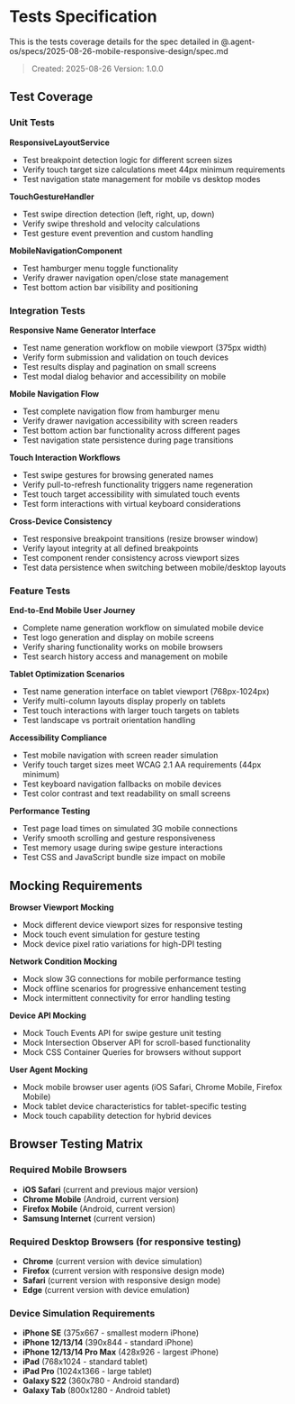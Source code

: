 # Tests Specification

This is the tests coverage details for the spec detailed in @.agent-os/specs/2025-08-26-mobile-responsive-design/spec.md

> Created: 2025-08-26
> Version: 1.0.0

## Test Coverage

### Unit Tests

**ResponsiveLayoutService**
- Test breakpoint detection logic for different screen sizes
- Verify touch target size calculations meet 44px minimum requirements
- Test navigation state management for mobile vs desktop modes

**TouchGestureHandler**
- Test swipe direction detection (left, right, up, down)
- Verify swipe threshold and velocity calculations
- Test gesture event prevention and custom handling

**MobileNavigationComponent**
- Test hamburger menu toggle functionality
- Verify drawer navigation open/close state management
- Test bottom action bar visibility and positioning

### Integration Tests

**Responsive Name Generator Interface**
- Test name generation workflow on mobile viewport (375px width)
- Verify form submission and validation on touch devices
- Test results display and pagination on small screens
- Test modal dialog behavior and accessibility on mobile

**Mobile Navigation Flow**
- Test complete navigation flow from hamburger menu
- Verify drawer navigation accessibility with screen readers
- Test bottom action bar functionality across different pages
- Test navigation state persistence during page transitions

**Touch Interaction Workflows**
- Test swipe gestures for browsing generated names
- Verify pull-to-refresh functionality triggers name regeneration
- Test touch target accessibility with simulated touch events
- Test form interactions with virtual keyboard considerations

**Cross-Device Consistency**
- Test responsive breakpoint transitions (resize browser window)
- Verify layout integrity at all defined breakpoints
- Test component render consistency across viewport sizes
- Test data persistence when switching between mobile/desktop layouts

### Feature Tests

**End-to-End Mobile User Journey**
- Complete name generation workflow on simulated mobile device
- Test logo generation and display on mobile screens
- Verify sharing functionality works on mobile browsers  
- Test search history access and management on mobile

**Tablet Optimization Scenarios**
- Test name generation interface on tablet viewport (768px-1024px)
- Verify multi-column layouts display properly on tablets
- Test touch interactions with larger touch targets on tablets
- Test landscape vs portrait orientation handling

**Accessibility Compliance**
- Test mobile navigation with screen reader simulation
- Verify touch target sizes meet WCAG 2.1 AA requirements (44px minimum)
- Test keyboard navigation fallbacks on mobile devices
- Test color contrast and text readability on small screens

**Performance Testing**
- Test page load times on simulated 3G mobile connections
- Verify smooth scrolling and gesture responsiveness
- Test memory usage during swipe gesture interactions
- Test CSS and JavaScript bundle size impact on mobile

## Mocking Requirements

**Browser Viewport Mocking**
- Mock different device viewport sizes for responsive testing
- Mock touch event simulation for gesture testing
- Mock device pixel ratio variations for high-DPI testing

**Network Condition Mocking**
- Mock slow 3G connections for mobile performance testing
- Mock offline scenarios for progressive enhancement testing
- Mock intermittent connectivity for error handling testing

**Device API Mocking**
- Mock Touch Events API for swipe gesture unit testing
- Mock Intersection Observer API for scroll-based functionality
- Mock CSS Container Queries for browsers without support

**User Agent Mocking**
- Mock mobile browser user agents (iOS Safari, Chrome Mobile, Firefox Mobile)
- Mock tablet device characteristics for tablet-specific testing
- Mock touch capability detection for hybrid devices

## Browser Testing Matrix

### Required Mobile Browsers
- **iOS Safari** (current and previous major version)
- **Chrome Mobile** (Android, current version)
- **Firefox Mobile** (Android, current version)
- **Samsung Internet** (current version)

### Required Desktop Browsers (for responsive testing)
- **Chrome** (current version with device simulation)
- **Firefox** (current version with responsive design mode)
- **Safari** (current version with responsive design mode)
- **Edge** (current version with device emulation)

### Device Simulation Requirements
- **iPhone SE** (375x667 - smallest modern iPhone)
- **iPhone 12/13/14** (390x844 - standard iPhone)
- **iPhone 12/13/14 Pro Max** (428x926 - largest iPhone)  
- **iPad** (768x1024 - standard tablet)
- **iPad Pro** (1024x1366 - large tablet)
- **Galaxy S22** (360x780 - Android standard)
- **Galaxy Tab** (800x1280 - Android tablet)